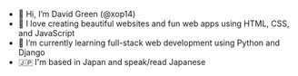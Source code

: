 - 👋 Hi, I’m David Green (@xop14)
- 👾 I love creating beautiful websites and fun web apps using HTML, CSS, and JavaScript
- 🌱 I’m currently learning full-stack web development using Python and Django
- 🇯🇵 I'm based in Japan and speak/read Japanese
